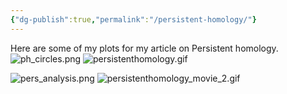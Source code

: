 ```yaml
---
{"dg-publish":true,"permalink":"/persistent-homology/"}
---
```



Here are some of my plots for my article on Persistent homology. 
![ph_circles.png](/img/user/Attachments/ph_circles.png)
![persistenthomology.gif](/img/user/Attachments/persistenthomology.gif)

![pers_analysis.png](/img/user/Attachments/pers_analysis.png)
![persistenthomology_movie_2.gif](/img/user/Attachments/persistenthomology_movie_2.gif)